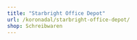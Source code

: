 ```yaml
---
title: "Starbright Office Depot"
url: /koronadal/starbright-office-depot/
shop: Schreibwaren
---
```

